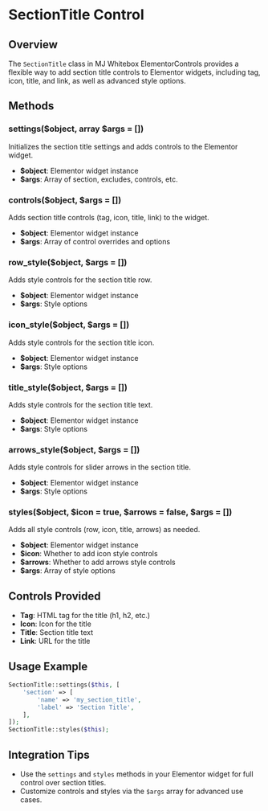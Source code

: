 # SectionTitle Control

## Overview
The `SectionTitle` class in MJ Whitebox ElementorControls provides a flexible way to add section title controls to Elementor widgets, including tag, icon, title, and link, as well as advanced style options.

## Methods

### settings($object, array $args = [])
Initializes the section title settings and adds controls to the Elementor widget.
- **$object**: Elementor widget instance
- **$args**: Array of section, excludes, controls, etc.

### controls($object, $args = [])
Adds section title controls (tag, icon, title, link) to the widget.
- **$object**: Elementor widget instance
- **$args**: Array of control overrides and options

### row_style($object, $args = [])
Adds style controls for the section title row.
- **$object**: Elementor widget instance
- **$args**: Style options

### icon_style($object, $args = [])
Adds style controls for the section title icon.
- **$object**: Elementor widget instance
- **$args**: Style options

### title_style($object, $args = [])
Adds style controls for the section title text.
- **$object**: Elementor widget instance
- **$args**: Style options

### arrows_style($object, $args = [])
Adds style controls for slider arrows in the section title.
- **$object**: Elementor widget instance
- **$args**: Style options

### styles($object, $icon = true, $arrows = false, $args = [])
Adds all style controls (row, icon, title, arrows) as needed.
- **$object**: Elementor widget instance
- **$icon**: Whether to add icon style controls
- **$arrows**: Whether to add arrows style controls
- **$args**: Array of style options

## Controls Provided
- **Tag**: HTML tag for the title (h1, h2, etc.)
- **Icon**: Icon for the title
- **Title**: Section title text
- **Link**: URL for the title

## Usage Example
```php
SectionTitle::settings($this, [
    'section' => [
        'name' => 'my_section_title',
        'label' => 'Section Title',
    ],
]);
SectionTitle::styles($this);
```

## Integration Tips
- Use the `settings` and `styles` methods in your Elementor widget for full control over section titles.
- Customize controls and styles via the `$args` array for advanced use cases.
